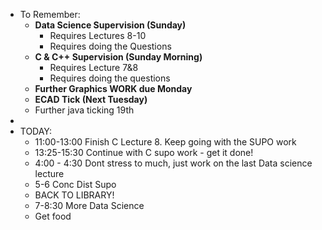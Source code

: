 - To Remember:            
    - **Data Science Supervision (Sunday)**
        - Requires Lectures 8-10
        - Requires doing the Questions
    - **C & C++ Supervision (Sunday Morning)**
        - Requires Lecture 7&8
        - Requires doing the questions
    - **Further Graphics WORK due Monday**
    - **ECAD Tick (Next Tuesday)**
    - Further java ticking 19th
- 
- TODAY:
    - 11:00-13:00 Finish C Lecture 8. Keep going with the SUPO work
    - 13:25-15:30 Continue with C supo work - get it done!
    - 4:00 - 4:30 Dont stress to much, just work on the last Data science lecture
    - 5-6 Conc Dist Supo 
    - BACK TO LIBRARY!
    - 7-8:30 More Data Science
    - Get food
